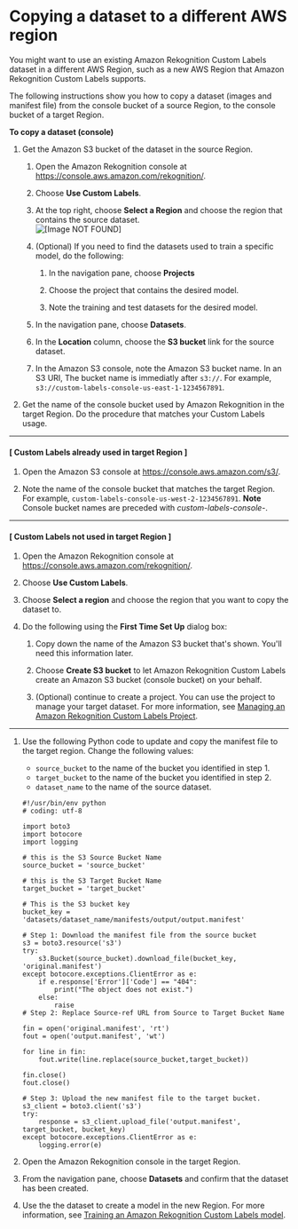 # Copying a dataset to a different AWS region<a name="dataset-region-transfer"></a>

You might want to use an existing Amazon Rekognition Custom Labels dataset in a different AWS Region, such as a new AWS Region that Amazon Rekognition Custom Labels supports\.

The following instructions show you how to copy a dataset \(images and manifest file\) from the console bucket of a source Region, to the console bucket of a target Region\.

**To copy a dataset \(console\)**

1. Get the Amazon S3 bucket of the dataset in the source Region\.

   1. Open the Amazon Rekognition console at [https://console\.aws\.amazon\.com/rekognition/](https://console.aws.amazon.com/rekognition/)\.

   1. Choose **Use Custom Labels**\.

   1. At the top right, choose **Select a Region** and choose the region that contains the source dataset\.   
![\[Image NOT FOUND\]](http://docs.aws.amazon.com/rekognition/latest/customlabels-dg/images/region.png)

   1. \(Optional\) If you need to find the datasets used to train a specific model, do the following:

      1. In the navigation pane, choose **Projects**

      1. Choose the project that contains the desired model\.

      1. Note the training and test datasets for the desired model\.

   1. In the navigation pane, choose **Datasets**\. 

   1. In the **Location** column, choose the **S3 bucket** link for the source dataset\.

   1. In the Amazon S3 console, note the Amazon S3 bucket name\. In an S3 URI, The bucket name is immediatly after `s3://`\. For example, `s3://custom-labels-console-us-east-1-1234567891`\.

1. Get the name of the console bucket used by Amazon Rekognition in the target Region\. Do the procedure that matches your Custom Labels usage\.

------
#### [ Custom Labels already used in target Region  ]

   1. Open the Amazon S3 console at [https://console\.aws\.amazon\.com/s3/](https://console.aws.amazon.com/s3/)\.

   1. Note the name of the console bucket that matches the target Region\. For example, `custom-labels-console-us-west-2-1234567891`\.
**Note**  
Console bucket names are preceded with *custom\-labels\-console\-*\.

------
#### [ Custom Labels not used in target Region ]

   1. Open the Amazon Rekognition console at [https://console\.aws\.amazon\.com/rekognition/](https://console.aws.amazon.com/rekognition/)\.

   1. Choose **Use Custom Labels**\.

   1. Choose **Select a region** and choose the region that you want to copy the dataset to\. 

   1. Do the following using the **First Time Set Up** dialog box:

      1. Copy down the name of the Amazon S3 bucket that's shown\. You'll need this information later\.

      1. Choose **Create S3 bucket** to let Amazon Rekognition Custom Labels create an Amazon S3 bucket \(console bucket\) on your behalf\.

      1. \(Optional\) continue to create a project\. You can use the project to manage your target dataset\. For more information, see [Managing an Amazon Rekognition Custom Labels Project](cp-manage-project.md)\.

------

1. Use the following Python code to update and copy the manifest file to the target region\. Change the following values:
   + `source_bucket` to the name of the bucket you identified in step 1\.
   + `target_bucket` to the name of the bucket you identified in step 2\.
   + `dataset_name` to the name of the source dataset\.

   ```
   #!/usr/bin/env python
   # coding: utf-8
   
   import boto3
   import botocore
   import logging
   
   # this is the S3 Source Bucket Name
   source_bucket = 'source_bucket'
   
   # this is the S3 Target Bucket Name
   target_bucket = 'target_bucket'
   
   # This is the S3 bucket key
   bucket_key = 'datasets/dataset_name/manifests/output/output.manifest'
   
   # Step 1: Download the manifest file from the source bucket
   s3 = boto3.resource('s3')
   try:
       s3.Bucket(source_bucket).download_file(bucket_key, 'original.manifest')
   except botocore.exceptions.ClientError as e:
       if e.response['Error']['Code'] == "404":
           print("The object does not exist.")
       else:
           raise
   # Step 2: Replace Source-ref URL from Source to Target Bucket Name
   
   fin = open('original.manifest', 'rt')
   fout = open('output.manifest', 'wt')
   
   for line in fin:
       fout.write(line.replace(source_bucket,target_bucket))
   
   fin.close()
   fout.close()
   
   # Step 3: Upload the new manifest file to the target bucket.
   s3_client = boto3.client('s3')
   try:
       response = s3_client.upload_file('output.manifest', target_bucket, bucket_key)
   except botocore.exceptions.ClientError as e:
       logging.error(e)
   ```

1. Open the Amazon Rekognition console in the target Region\. 

1. From the navigation pane, choose **Datasets** and confirm that the dataset has been created\.

1. Use the the dataset to create a model in the new Region\. For more information, see [Training an Amazon Rekognition Custom Labels model](tm-train-model.md)\.